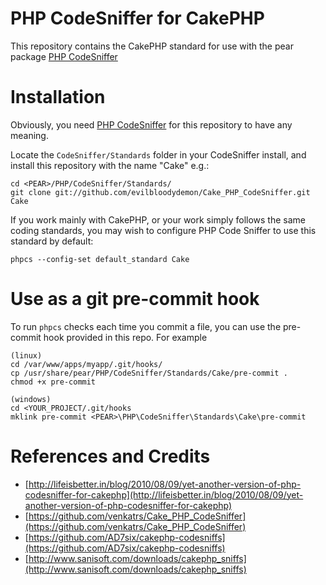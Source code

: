 PHP CodeSniffer for CakePHP
=========================

This repository contains the CakePHP standard for use with the pear package [PHP CodeSniffer](http://pear.php.net/package/PHP_CodeSniffer)

# Installation

Obviously, you need [PHP CodeSniffer](http://pear.php.net/package/PHP_CodeSniffer/download) for this repository to have any meaning.

Locate the `CodeSniffer/Standards` folder in your CodeSniffer install, and install this repository with the name "Cake" e.g.:

    cd <PEAR>/PHP/CodeSniffer/Standards/
    git clone git://github.com/evilbloodydemon/Cake_PHP_CodeSniffer.git Cake

If you work mainly with CakePHP, or your work simply follows the same coding standards, you may wish to configure PHP Code Sniffer to use this standard by default:

    phpcs --config-set default_standard Cake

# Use as a git pre-commit hook

To run `phpcs` checks each time you commit a file, you can use the pre-commit hook provided in this repo. For example

    (linux)
    cd /var/www/apps/myapp/.git/hooks/
    cp /usr/share/pear/PHP/CodeSniffer/Standards/Cake/pre-commit .
    chmod +x pre-commit

    (windows)
    cd <YOUR_PROJECT/.git/hooks
    mklink pre-commit <PEAR>\PHP\CodeSniffer\Standards\Cake\pre-commit

# References and Credits

* [http://lifeisbetter.in/blog/2010/08/09/yet-another-version-of-php-codesniffer-for-cakephp](http://lifeisbetter.in/blog/2010/08/09/yet-another-version-of-php-codesniffer-for-cakephp)
* [https://github.com/venkatrs/Cake_PHP_CodeSniffer](https://github.com/venkatrs/Cake_PHP_CodeSniffer)
* [https://github.com/AD7six/cakephp-codesniffs](https://github.com/AD7six/cakephp-codesniffs)
* [http://www.sanisoft.com/downloads/cakephp_sniffs](http://www.sanisoft.com/downloads/cakephp_sniffs)

